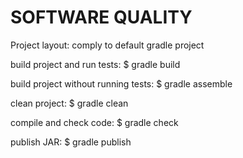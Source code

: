 SOFTWARE QUALITY
================




Project layout: comply to default gradle project

build project and run tests:
$ gradle build

build project without running tests:
$ gradle assemble

clean project:
$ gradle clean

compile and check code:
$ gradle check

publish JAR:
$ gradle publish

